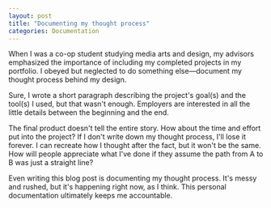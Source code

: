 ```yaml
---
layout: post
title: "Documenting my thought process"
categories: Documentation
---
```


When I was a co-op student studying media arts and design, my advisors emphasized the importance of including my completed projects in my portfolio. I obeyed but neglected to do something else—document my thought process behind my design.

Sure, I wrote a short paragraph describing the project's goal(s) and the tool(s) I used, but that wasn't enough. Employers are interested in all the little details between the beginning and the end.

The final product doesn't tell the entire story. How about the time and effort put into the project? If I don't write down my thought process, I'll lose it forever. I can recreate how I thought after the fact, but it won't be the same. How will people appreciate what I've done if they assume the path from A to B was just a straight line?

Even writing this blog post is documenting my thought process. It's messy and rushed, but it's happening right now, as I think. This personal documentation ultimately keeps me accountable.
